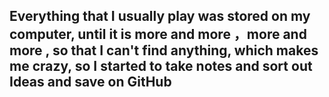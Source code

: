 ## Everything that I usually play was stored on my computer, until it is more and more ，more and more , so that I can't find anything, which makes me crazy, so I started to take notes and sort out Ideas and save on GitHub
